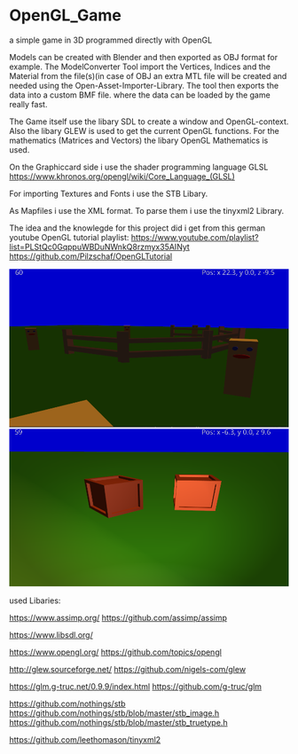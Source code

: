 # OpenGL_Game
a simple game in 3D programmed directly with OpenGL

Models can be created with Blender and then exported as OBJ format for example.
The ModelConverter Tool import the Vertices, Indices and the Material from the file(s)(in case of OBJ an extra MTL file will be created and needed
using the Open-Asset-Importer-Library. The tool then exports the data into a custom BMF file. where the data can be loaded by the game really fast.

The Game itself use the libary SDL to create a window and OpenGL-context. Also the libary GLEW is used to get the current OpenGL functions.
For the mathematics (Matrices and Vectors) the libary OpenGL Mathematics is used.

On the Graphiccard side i use the shader programming language GLSL
https://www.khronos.org/opengl/wiki/Core_Language_(GLSL)

For importing Textures and Fonts i use the STB Libary.

As Mapfiles i use the XML format. To parse them i use the tinyxml2 Library.

The idea and the knowlegde for this project did i get from this german youtube OpenGL tutorial playlist:
https://www.youtube.com/playlist?list=PLStQc0GqppuWBDuNWnkQ8rzmyx35AINyt
https://github.com/Pilzschaf/OpenGLTutorial

![](Images/screenshot1.png)
![](Images/screenshot2.png)

used Libaries:

https://www.assimp.org/
https://github.com/assimp/assimp

https://www.libsdl.org/

https://www.opengl.org/
https://github.com/topics/opengl

http://glew.sourceforge.net/
https://github.com/nigels-com/glew

https://glm.g-truc.net/0.9.9/index.html
https://github.com/g-truc/glm

https://github.com/nothings/stb
https://github.com/nothings/stb/blob/master/stb_image.h
https://github.com/nothings/stb/blob/master/stb_truetype.h

https://github.com/leethomason/tinyxml2
